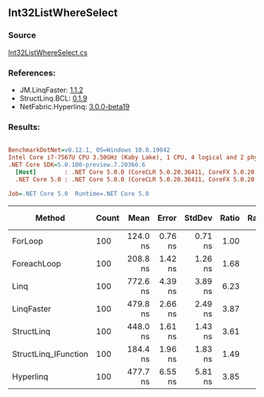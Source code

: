 ﻿## Int32ListWhereSelect

### Source
[Int32ListWhereSelect.cs](../LinqBenchmarks/Int32/List/Int32ListWhereSelect.cs)

### References:
- JM.LinqFaster: [1.1.2](https://www.nuget.org/packages/JM.LinqFaster/1.1.2)
- StructLinq.BCL: [0.1.9](https://www.nuget.org/packages/StructLinq.BCL/0.1.9)
- NetFabric.Hyperlinq: [3.0.0-beta19](https://www.nuget.org/packages/NetFabric.Hyperlinq/3.0.0-beta19)

### Results:
``` ini

BenchmarkDotNet=v0.12.1, OS=Windows 10.0.19042
Intel Core i7-7567U CPU 3.50GHz (Kaby Lake), 1 CPU, 4 logical and 2 physical cores
.NET Core SDK=5.0.100-preview.7.20366.6
  [Host]        : .NET Core 5.0.0 (CoreCLR 5.0.20.36411, CoreFX 5.0.20.36411), X64 RyuJIT
  .NET Core 5.0 : .NET Core 5.0.0 (CoreCLR 5.0.20.36411, CoreFX 5.0.20.36411), X64 RyuJIT

Job=.NET Core 5.0  Runtime=.NET Core 5.0  

```
|               Method | Count |     Mean |   Error |  StdDev | Ratio | RatioSD |  Gen 0 | Gen 1 | Gen 2 | Allocated |
|--------------------- |------ |---------:|--------:|--------:|------:|--------:|-------:|------:|------:|----------:|
|              ForLoop |   100 | 124.0 ns | 0.76 ns | 0.71 ns |  1.00 |    0.00 |      - |     - |     - |         - |
|          ForeachLoop |   100 | 208.8 ns | 1.42 ns | 1.26 ns |  1.68 |    0.01 |      - |     - |     - |         - |
|                 Linq |   100 | 772.6 ns | 4.39 ns | 3.89 ns |  6.23 |    0.05 | 0.0725 |     - |     - |     152 B |
|           LinqFaster |   100 | 479.8 ns | 2.66 ns | 2.49 ns |  3.87 |    0.03 | 0.3090 |     - |     - |     648 B |
|           StructLinq |   100 | 448.0 ns | 1.61 ns | 1.43 ns |  3.61 |    0.02 |      - |     - |     - |         - |
| StructLinq_IFunction |   100 | 184.4 ns | 1.96 ns | 1.83 ns |  1.49 |    0.02 |      - |     - |     - |         - |
|            Hyperlinq |   100 | 477.7 ns | 6.55 ns | 5.81 ns |  3.85 |    0.05 |      - |     - |     - |         - |
